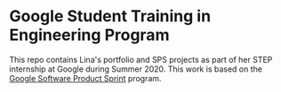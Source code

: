 # Google Student Training in Engineering Program

This repo contains Lina's portfolio and SPS projects as part of her STEP internship at Google during Summer 2020.
This work is based on the [Google Software Product Sprint](https://g.co/softwareproductsprint) program.
